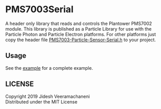 # PMS7003Serial

A header only library that reads and controls the Plantower PMS7002 module. This library is published as a Particle Library for use with the Particle Photon and Particle Electron platforms. For other platforms just copy the header file [PMS7003-Particle-Sensor-Serial.h](src/PMS7003-Particle-Sensor-Serial.h) to your project.

## Usage

See the [example](examples/usage/usage.ino) for a complete example.

## LICENSE

Copyright 2019 Jidesh Veeramachaneni  
Distributed under the MIT License
